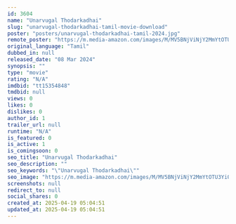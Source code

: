 ```yaml
---
id: 3604
name: "Unarvugal Thodarkadhai"
slug: "unarvugal-thodarkadhai-tamil-movie-download"
poster: "posters/unarvugal-thodarkadhai-tamil-2024.jpg"
remote_poster: "https://m.media-amazon.com/images/M/MV5BNjViNjY2MmYtOTU3Yi00YjkxLThhYjItOTIwYmZhMTUyZTc0XkEyXkFqcGdeQXVyMTM5NzM4Mjgx._V1_SX300.jpg"
original_language: "Tamil"
dubbed_in: null
released_date: "08 Mar 2024"
synopsis: ""
type: "movie"
rating: "N/A"
imdbid: "tt15354848"
tmdbid: null
views: 0
likes: 0
dislikes: 0
author_id: 1
trailer_url: null
runtime: "N/A"
is_featured: 0
is_active: 1
is_comingsoon: 0
seo_title: "Unarvugal Thodarkadhai"
seo_description: ""
seo_keywords: "\"Unarvugal Thodarkadhai\""
seo_image: "https://m.media-amazon.com/images/M/MV5BNjViNjY2MmYtOTU3Yi00YjkxLThhYjItOTIwYmZhMTUyZTc0XkEyXkFqcGdeQXVyMTM5NzM4Mjgx._V1_SX300.jpg"
screenshots: null
redirect_to: null
social_shares: 0
created_at: 2025-04-19 05:04:51
updated_at: 2025-04-19 05:04:51
---
```


